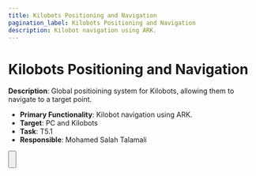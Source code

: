 ```yaml
---
title: Kilobots Positioning and Navigation
pagination_label: Kilobots Positioning and Navigation
description: Kilobot navigation using ARK.
---
```


# Kilobots Positioning and Navigation

**Description**: Global positioining system for Kilobots, allowing them to navigate to a target point.

* **Primary Functionality**: Kilobot navigation using ARK.
* **Target**: PC and Kilobots
* **Task**: T5.1
* **Responsible**: Mohamed Salah Talamali

<Button label="🔗 mstalamali/Kilobots-Positioning-and-Navigation repository" link="https://github.com/mstalamali/Kilobots-Positioning-and-Navigation" block /><br />